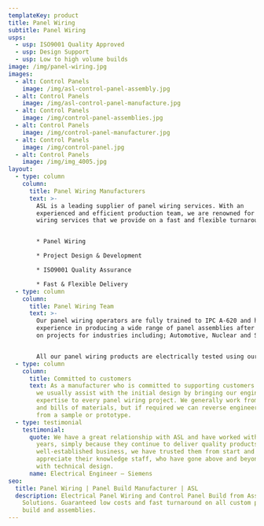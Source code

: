```yaml
---
templateKey: product
title: Panel Wiring
subtitle: Panel Wiring
usps:
  - usp: ISO9001 Quality Approved
  - usp: Design Support
  - usp: Low to high volume builds
image: /img/panel-wiring.jpg
images:
  - alt: Control Panels
    image: /img/asl-control-panel-assembly.jpg
  - alt: Control Panels
    image: /img/asl-control-panel-manufacture.jpg
  - alt: Control Panels
    image: /img/control-panel-assemblies.jpg
  - alt: Control Panels
    image: /img/control-panel-manufacturer.jpg
  - alt: Control Panels
    image: /img/control-panel.jpg
  - alt: Control Panels
    image: /img/img_4005.jpg
layout:
  - type: column
    column:
      title: Panel Wiring Manufacturers
      text: >-
        ASL is a leading supplier of panel wiring services. With an
        experienced and efficient production team, we are renowned for our panel
        wiring services that we provide on a fast and flexible turnaround.


        * Panel Wiring

        * Project Design & Development 

        * ISO9001 Quality Assurance

        * Fast & Flexible Delivery
  - type: column
    column:
      title: Panel Wiring Team
      text: >-
        Our panel wiring operators are fully trained to IPC A-620 and have
        experience in producing a wide range of panel assemblies after working
        on projects for industries including; Automotive, Nuclear and Security.


        All our panel wiring products are electrically tested using our automatic testing facilities or bespoke test equipment designed specifically for the control panel.
  - type: column
    column:
      title: Committed to customers
      text: As a manufacturer who is committed to supporting customers as best we can,
        we usually assist with the initial design by bringing our engineering
        expertise to every panel wiring project. We generally work from drawings
        and bills of materials, but if required we can reverse engineer products
        from a sample or prototype.
  - type: testimonial
    testimonial:
      quote: We have a great relationship with ASL and have worked with them for many
        years, simply because they continue to deliver quality products. Being a
        well-established business, we have trusted them from start and
        appreciate their knowledge staff, who have gone above and beyond to help
        with technical design.
      name: Electrical Engineer – Siemens
seo:
  title: Panel Wiring | Panel Build Manufacturer | ASL
  description: Electrical Panel Wiring and Control Panel Build from Assembly
    Solutions. Guaranteed low costs and fast turnaround on all custom panel
    build and assemblies.
---
```

